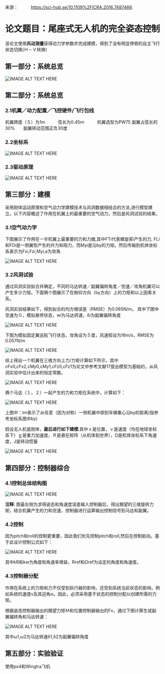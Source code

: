 来源：　　　https://sci-hub.se/10.1109%2FICRA.2016.7487466.

# 论文题目：尾座式无人机的完全姿态控制

该论文使用**风动测量**获得动力学参数并完成建模，得到了没有明显停顿的自主飞行状态切换(Ｈ－Ｖ转换)

## 第一部分：系统总览

![IMAGE ALT TEXT HERE](https://github.com/xdwgood/Navigation-and-control/blob/xdwgood-patch-1/219.png)

## 第二部分：系统总览

### 2.1机翼／动力配置／飞控硬件/飞行包线

机翼跨度（Ｓ）为1m　　　弦长为0.45ｍ　　　机翼选型为PW75   副翼占弦长的30%　　副翼转动范围正负30度

### 2.2坐标系

![IMAGE ALT TEXT HERE](https://github.com/xdwgood/Navigation-and-control/blob/xdwgood-patch-1/300.png)

### 2.3驱动原理

![IMAGE ALT TEXT HERE](https://github.com/xdwgood/Navigation-and-control/blob/xdwgood-patch-1/301.png)

## 第三部分：建模

采用刚体运动原理和空气动力学建模技术与风洞数据相结合的方法,进行模型建立。以下内容概述了作用在机翼上的最重要的空气动力，然后是风洞试验的结果。 

### 3.1空气动力学

下图展示了作用在一半机翼上最重要的力和力据,其中FTi代表螺旋桨i产生的力, FLi和FDi是一侧翼型产生的升力和阻力，而Myi是沿by的力矩。然后传输到机体坐标系表示为Fxi,Fzi,Myi,a为攻角

![IMAGE ALT TEXT HERE](https://github.com/xdwgood/Navigation-and-control/blob/xdwgood-patch-1/302.png)

### 3.2风洞试验

通过风洞实验拟合并确定，不同的马达转速／副翼偏转角度／空速／攻角机翼可以产生多少力矩。下面俩个图展示了在俯仰方向（by方向）上的力矩和以上因素关系。

风洞实验结果如下，得到拟合的均方根误差（RMSE）为0.065N/m。 其中下图中空速为０，模拟悬停状态，wi为马达转速，δi为副翼偏转角度

![IMAGE ALT TEXT HERE](https://github.com/xdwgood/Navigation-and-control/blob/xdwgood-patch-1/303.png)

下图为模拟固定翼巡航飞行状态，攻角设为５度，风速假设为16m/s，RMSE为0.057N/m

![IMAGE ALT TEXT HERE](https://github.com/xdwgood/Navigation-and-control/blob/xdwgood-patch-1/304.png)

综上得出一个机翼在三维方向上力/力矩计算如下所示，其中cFx0,cFx2,cMy0,cMy1,cFz0,cFz1为论文中参考文献17提出模型为基础的，从风洞实验中估计出来的恒定常数。

![IMAGE ALT TEXT HERE](https://github.com/xdwgood/Navigation-and-control/blob/xdwgood-patch-1/305.png)

俩个马达（１，２）一起产生的力和力矩在系统中，计算如下：

![IMAGE ALT TEXT HERE](https://github.com/xdwgood/Navigation-and-control/blob/xdwgood-patch-1/306.png)

上图中：lm表示了从任意（因为对称）一侧机翼中部到车辆重心沿by的距离(指参考坐标系图中by)

假设无人机是刚体，**最后进行如下建模**:其中ｘ是位置，ｖ是速度（均在地球坐标系下）ｇ是重力加速度，Ｒ是悬在矩阵（从机体到世界），Ω是机体坐标系下角速度，J是转动惯量 

![IMAGE ALT TEXT HERE](https://github.com/xdwgood/Navigation-and-control/blob/xdwgood-patch-1/307.png)

## 第四部分：控制器综合

### 4.1控制总体结构图

![IMAGE ALT TEXT HERE](https://github.com/xdwgood/Navigation-and-control/blob/xdwgood-patch-1/308.png)

**注释**: 图最左侧为求得姿态和角速度误差输入控制器后，得出期望的三维旋转力矩，结合机翼产生的力和空速，控制器进行运算输出控制信号到马达和副翼。

### 4.2控制

因为pitch和roll的控制更重要，因此我们优先控制pitch和roll,然后在控制航向。基于此设计控制公式如下：

![IMAGE ALT TEXT HERE](https://github.com/xdwgood/Navigation-and-control/blob/xdwgood-patch-1/309.png)

其中kR和kw为角度和角速率增益，Rref和Ωref为设定的角度和角速度。

### 4.3控制器分配

作用在系统上的力矩和力不仅受到执行器的影响，还受到系统当前状态的影响，例如系统的速度v及其迎角α。因此，必须采用基于状态的控制分配以创建所需的力矩。

根据姿态控制器输出的期望力矩Ｍ和位置控制器输出的Fx，通过下图计算生成副翼偏转角和马达转速：

![IMAGE ALT TEXT HERE](https://github.com/xdwgood/Navigation-and-control/blob/xdwgood-patch-1/310.png)

其中ω1,ω2为马达转速δ1,δ2为副翼偏转角度

## 第五部分：实验验证

使用px4和Wingtra飞机
